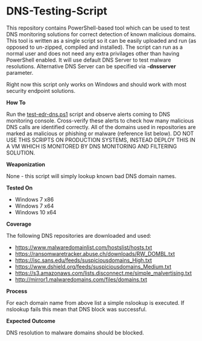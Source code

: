 # DNS-Testing-Script

This repository contains PowerShell-based tool which can be used to test DNS monitoring solutions for correct detection of known malicious domains. This tool is written as a single script so it can be easily uploaded and run (as opposed to un-zipped, compiled and installed). The script can run as a normal user and does not need any extra privilages other than having PowerShell enabled. It will use default DNS Server to test malware resolutions. Alternative DNS Server can be specified via **-dnsserver** parameter.

Right now this script only works on Windows and should work with most security endpoint solutions.

**How To**

Run the [test-edr-dns.ps1](test-edr-dns.ps1) script and observe alerts coming to DNS monitoring console. Cross-verify these alerts to check how many malicious DNS calls are identified correctly. All of the domains used in repositories are marked as malicious or phishing or malware (reference list below). DO NOT USE THIS SCRIPTS ON PRODUCTION SYSTEMS, INSTEAD DEPLOY THIS IN A VM WHICH IS MONITORED BY DNS MONITORING AND FILTERING SOLUTION.  

**Weaponization** 

None - this script will simply lookup known bad DNS domain names.

**Tested On**

* Windows 7 x86
* Windows 7 x64
* Windows 10 x64

**Coverage**

The following DNS repositories are downloaded and used: 

* https://www.malwaredomainlist.com/hostslist/hosts.txt 
* https://ransomwaretracker.abuse.ch/downloads/RW_DOMBL.txt
* https://isc.sans.edu/feeds/suspiciousdomains_High.txt
* https://www.dshield.org/feeds/suspiciousdomains_Medium.txt
* https://s3.amazonaws.com/lists.disconnect.me/simple_malvertising.txt
* http://mirror1.malwaredomains.com/files/domains.txt

**Process** 

For each domain name from above list a simple nslookup is executed. If nslookup fails this mean that DNS block was successful. 

**Expected Outcome**

DNS resolution to malware domains should be blocked.